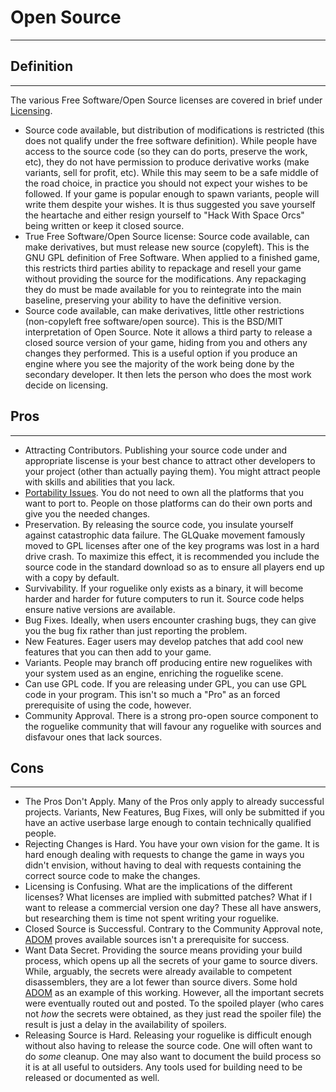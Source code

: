 # Open Source

---

## Definition

---

The various Free Software/Open Source licenses are covered in brief under [Licensing](licensing.md).

* Source code available, but distribution of modifications is restricted (this does not qualify under the free software definition). While people have access to the source code (so they can do ports, preserve the work, etc), they do not have permission to produce derivative works (make variants, sell for profit, etc). While this may seem to be a safe middle of the road choice, in practice you should not expect your wishes to be followed. If your game is popular enough to spawn variants, people will write them despite your wishes. It is thus suggested you save yourself the heartache and either resign yourself to "Hack With Space Orcs" being written or keep it closed source.
* True Free Software/Open Source license: Source code available, can make derivatives, but must release new source (copyleft). This is the GNU GPL definition of Free Software. When applied to a finished game, this restricts third parties ability to repackage and resell your game without providing the source for the modifications. Any repackaging they do must be made available for you to reintegrate into the main baseline, preserving your ability to have the definitive version.
* Source code available, can make derivatives, little other restrictions (non-copyleft free software/open source). This is the BSD/MIT interpretation of Open Source. Note it allows a third party to release a closed source version of your game, hiding from you and others any changes they performed. This is a useful option if you produce an engine where you see the majority of the work being done by the secondary developer. It then lets the person who does the most work decide on licensing.

## Pros

---

* Attracting Contributors. Publishing your source code under and appropriate liscense is your best chance to attract other developers to your project (other than actually paying them). You might attract people with skills and abilities that you lack.
* [Portability Issues](portability_issues.md). You do not need to own all the platforms that you want to port to. People on those platforms can do their own ports and give you the needed changes.
* Preservation. By releasing the source code, you insulate yourself against catastrophic data failure. The GLQuake movement famously moved to GPL licenses after one of the key programs was lost in a hard drive crash. To maximize this effect, it is recommended you include the source code in the standard download so as to ensure all players end up with a copy by default.
* Survivability. If your roguelike only exists as a binary, it will become harder and harder for future computers to run it. Source code helps ensure native versions are available.
* Bug Fixes. Ideally, when users encounter crashing bugs, they can give you the bug fix rather than just reporting the problem.
* New Features. Eager users may develop patches that add cool new features that you can then add to your game.
* Variants. People may branch off producing entire new roguelikes with your system used as an engine, enriching the roguelike scene.
* Can use GPL code. If you are releasing under GPL, you can use GPL code in your program. This isn't so much a "Pro" as an forced prerequisite of using the code, however.
* Community Approval. There is a strong pro-open source component to the roguelike community that will favour any roguelike with sources and disfavour ones that lack sources.

## Cons

---

* The Pros Don't Apply. Many of the Pros only apply to already successful projects. Variants, New Features, Bug Fixes, will only be submitted if you have an active userbase large enough to contain technically qualified people.
* Rejecting Changes is Hard. You have your own vision for the game. It is hard enough dealing with requests to change the game in ways you didn't envision, without having to deal with requests containing the correct source code to make the changes.
* Licensing is Confusing. What are the implications of the different licenses? What licenses are implied with submitted patches? What if I want to release a commercial version one day? These all have answers, but researching them is time not spent writing your roguelike.
* Closed Source is Successful. Contrary to the Community Approval note, [ADOM](adom.md) proves available sources isn't a prerequisite for success.
* Want Data Secret. Providing the source means providing your build process, which opens up all the secrets of your game to source divers. While, arguably, the secrets were already available to competent disassemblers, they are a lot fewer than source divers. Some hold [ADOM](adom.md) as an example of this working. However, all the important secrets were eventually routed out and posted. To the spoiled player (who cares not *how* the secrets were obtained, as they just read the spoiler file) the result is just a delay in the availability of spoilers.
* Releasing Source is Hard. Releasing your roguelike is difficult enough without also having to release the source code. One will often want to do *some* cleanup. One may also want to document the build process so it is at all useful to outsiders. Any tools used for building need to be released or documented as well.
